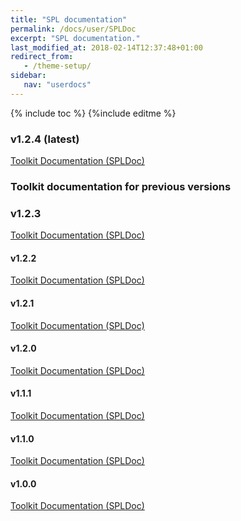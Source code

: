 ```yaml
---
title: "SPL documentation"
permalink: /docs/user/SPLDoc
excerpt: "SPL documentation."
last_modified_at: 2018-02-14T12:37:48+01:00
redirect_from:
   - /theme-setup/
sidebar:
   nav: "userdocs"
---
```

{% include toc %}
{%include editme %}

### v1.2.4 (latest)

[Toolkit Documentation (SPLDoc)](/streamsx.messagehub/doc/spldoc/html/)

### Toolkit documentation for previous versions

### v1.2.3

[Toolkit Documentation (SPLDoc)](/streamsx.messagehub/doc/v1.2.3/spldoc/html/)

#### v1.2.2

[Toolkit Documentation (SPLDoc)](/streamsx.messagehub/doc/v1.2.2/spldoc/html/)

#### v1.2.1

[Toolkit Documentation (SPLDoc)](/streamsx.messagehub/doc/v1.2.1/spldoc/html/)

#### v1.2.0

[Toolkit Documentation (SPLDoc)](/streamsx.messagehub/doc/v1.2.0/spldoc/html/)

#### v1.1.1

[Toolkit Documentation (SPLDoc)](/streamsx.messagehub/doc/v1.1.1/spldoc/html/)

#### v1.1.0

[Toolkit Documentation (SPLDoc)](/streamsx.messagehub/doc/v1.1.0/spldoc/html/)

#### v1.0.0

[Toolkit Documentation (SPLDoc)](/streamsx.messagehub/doc/v1.0.0/spldoc/html/)

